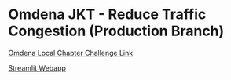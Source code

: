 # Omdena JKT - Reduce Traffic Congestion (Production Branch)

[Omdena Local Chapter Challenge Link](https://omdena.com/chapter-challenges/predicting-road-defects-and-optimizing-traffic-light-countdown-to-reduce-congestion-in-indonesia/)

[Streamlit Webapp](https://omdena-jkt-traffic-system.streamlit.app/)
